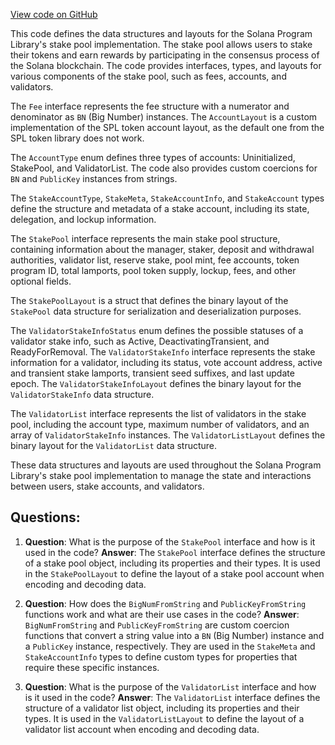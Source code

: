 [View code on GitHub](https://github.com/solana-labs/solana-program-library/stake-pool/js/src/layouts.ts)

This code defines the data structures and layouts for the Solana Program Library's stake pool implementation. The stake pool allows users to stake their tokens and earn rewards by participating in the consensus process of the Solana blockchain. The code provides interfaces, types, and layouts for various components of the stake pool, such as fees, accounts, and validators.

The `Fee` interface represents the fee structure with a numerator and denominator as `BN` (Big Number) instances. The `AccountLayout` is a custom implementation of the SPL token account layout, as the default one from the SPL token library does not work.

The `AccountType` enum defines three types of accounts: Uninitialized, StakePool, and ValidatorList. The code also provides custom coercions for `BN` and `PublicKey` instances from strings.

The `StakeAccountType`, `StakeMeta`, `StakeAccountInfo`, and `StakeAccount` types define the structure and metadata of a stake account, including its state, delegation, and lockup information.

The `StakePool` interface represents the main stake pool structure, containing information about the manager, staker, deposit and withdrawal authorities, validator list, reserve stake, pool mint, fee accounts, token program ID, total lamports, pool token supply, lockup, fees, and other optional fields.

The `StakePoolLayout` is a struct that defines the binary layout of the `StakePool` data structure for serialization and deserialization purposes.

The `ValidatorStakeInfoStatus` enum defines the possible statuses of a validator stake info, such as Active, DeactivatingTransient, and ReadyForRemoval. The `ValidatorStakeInfo` interface represents the stake information for a validator, including its status, vote account address, active and transient stake lamports, transient seed suffixes, and last update epoch. The `ValidatorStakeInfoLayout` defines the binary layout for the `ValidatorStakeInfo` data structure.

The `ValidatorList` interface represents the list of validators in the stake pool, including the account type, maximum number of validators, and an array of `ValidatorStakeInfo` instances. The `ValidatorListLayout` defines the binary layout for the `ValidatorList` data structure.

These data structures and layouts are used throughout the Solana Program Library's stake pool implementation to manage the state and interactions between users, stake accounts, and validators.
## Questions: 
 1. **Question**: What is the purpose of the `StakePool` interface and how is it used in the code?
   **Answer**: The `StakePool` interface defines the structure of a stake pool object, including its properties and their types. It is used in the `StakePoolLayout` to define the layout of a stake pool account when encoding and decoding data.

2. **Question**: How does the `BigNumFromString` and `PublicKeyFromString` functions work and what are their use cases in the code?
   **Answer**: `BigNumFromString` and `PublicKeyFromString` are custom coercion functions that convert a string value into a `BN` (Big Number) instance and a `PublicKey` instance, respectively. They are used in the `StakeMeta` and `StakeAccountInfo` types to define custom types for properties that require these specific instances.

3. **Question**: What is the purpose of the `ValidatorList` interface and how is it used in the code?
   **Answer**: The `ValidatorList` interface defines the structure of a validator list object, including its properties and their types. It is used in the `ValidatorListLayout` to define the layout of a validator list account when encoding and decoding data.